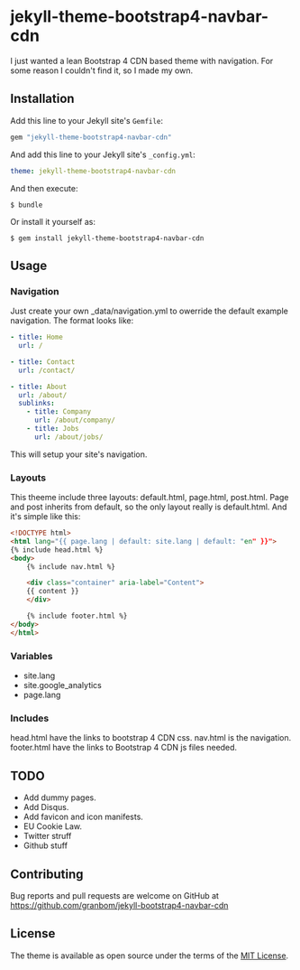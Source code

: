# jekyll-theme-bootstrap4-navbar-cdn

I just wanted a lean Bootstrap 4 CDN based theme with navigation. For some reason I couldn't find it, so I made my own.

## Installation

Add this line to your Jekyll site's `Gemfile`:

```ruby
gem "jekyll-theme-bootstrap4-navbar-cdn"
```

And add this line to your Jekyll site's `_config.yml`:

```yaml
theme: jekyll-theme-bootstrap4-navbar-cdn
```

And then execute:

    $ bundle

Or install it yourself as:

    $ gem install jekyll-theme-bootstrap4-navbar-cdn

## Usage

### Navigation
Just create your own _data/navigation.yml to owerride the default example navigation. The format looks like:
```yml
- title: Home
  url: /

- title: Contact
  url: /contact/

- title: About
  url: /about/
  sublinks:
    - title: Company
      url: /about/company/
    - title: Jobs
      url: /about/jobs/
```
This will setup your site's navigation.

### Layouts

This theeme include three layouts: default.html, page.html, post.html. Page and post inherits from default, so the only layout really is default.html. And it's simple like this:
```html
<!DOCTYPE html>
<html lang="{{ page.lang | default: site.lang | default: "en" }}">
{% include head.html %}
<body>
    {% include nav.html %}

    <div class="container" aria-label="Content">
    {{ content }}
    </div>

    {% include footer.html %}
</body>
</html>
```

### Variables

* site.lang
* site.google_analytics
* page.lang

### Includes

head.html have the links to bootstrap 4 CDN css.
nav.html is the navigation.
footer.html have the links to Bootstrap 4 CDN js files needed.

## TODO

* Add dummy pages.
* Add Disqus.
* Add favicon and icon manifests.
* EU Cookie Law.
* Twitter struff
* Github stuff

## Contributing

Bug reports and pull requests are welcome on GitHub at https://github.com/granbom/jekyll-bootstrap4-navbar-cdn

## License

The theme is available as open source under the terms of the [MIT License](https://opensource.org/licenses/MIT).
